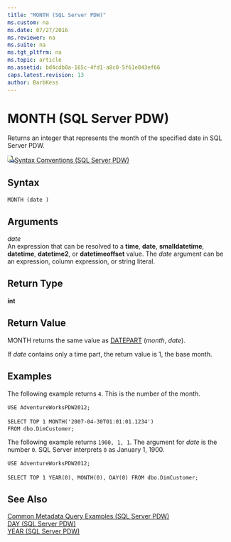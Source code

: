 ```yaml
---
title: "MONTH (SQL Server PDW)"
ms.custom: na
ms.date: 07/27/2016
ms.reviewer: na
ms.suite: na
ms.tgt_pltfrm: na
ms.topic: article
ms.assetid: bd4cdb0a-165c-4fd1-a8c0-5f61e043ef66
caps.latest.revision: 13
author: BarbKess
---
```

# MONTH (SQL Server PDW)
Returns an integer that represents the month of the specified date in SQL Server PDW.  
  
![Topic link icon](../../mpp/sqlpdw/media/Topic_Link.gif "Topic_Link")[Syntax Conventions &#40;SQL Server PDW&#41;](../../mpp/sqlpdw/syntax-conventions-sql-server-pdw.md)  
  
## Syntax  
  
```  
MONTH (date )  
```  
  
## Arguments  
*date*  
An expression that can be resolved to a **time**, **date**, **smalldatetime**, **datetime**, **datetime2**, or **datetimeoffset** value. The *date* argument can be an expression, column expression, or string literal.  
  
## Return Type  
**int**  
  
## Return Value  
MONTH returns the same value as [DATEPART](../../mpp/sqlpdw/datepart-sql-server-pdw.md) (*month*, *date*).  
  
If *date* contains only a time part, the return value is 1, the base month.  
  
## Examples  
The following example returns `4`. This is the number of the month.  
  
```  
USE AdventureWorksPDW2012;  
  
SELECT TOP 1 MONTH('2007-04-30T01:01:01.1234')   
FROM dbo.DimCustomer;  
```  
  
The following example returns `1900, 1, 1`. The argument for *date* is the number `0`. SQL Server interprets `0` as January 1, 1900.  
  
```  
USE AdventureWorksPDW2012;  
  
SELECT TOP 1 YEAR(0), MONTH(0), DAY(0) FROM dbo.DimCustomer;  
```  
  
## See Also  
[Common Metadata Query Examples &#40;SQL Server PDW&#41;](../../mpp/sqlpdw/common-metadata-query-examples-sql-server-pdw.md)  
[DAY &#40;SQL Server PDW&#41;](../../mpp/sqlpdw/day-sql-server-pdw.md)  
[YEAR &#40;SQL Server PDW&#41;](../../mpp/sqlpdw/year-sql-server-pdw.md)  
  
